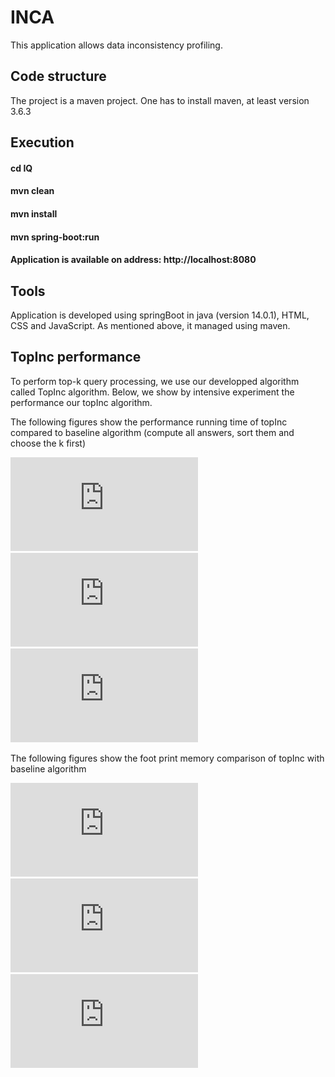 # INCA 
This application allows data inconsistency profiling.

## Code structure

The project is a maven project. One has to install maven, at least version 3.6.3

## Execution 
#### cd IQ
####  mvn clean
####  mvn install
####  mvn spring-boot:run
####  Application is available on address: http://localhost:8080

## Tools 
Application is developed using springBoot in java (version 14.0.1), HTML, CSS and JavaScript. As mentioned above, it managed using maven.


## TopInc performance
To perform top-k query processing, we use our developped algorithm called TopInc algorithm. Below, we show by intensive experiment the performance our topInc algorithm.

The following figures show the performance running time of topInc compared to baseline algorithm (compute all answers, sort them and choose the k first)

![time running query Q1](https://github.com/oussissa123/INCA/blob/master/time_Q1.pdf)\
![time running query Q2](https://github.com/oussissa123/INCA/blob/master/time_Q2.pdf)\
![time running query Q8](https://github.com/oussissa123/INCA/blob/master/time_Q8.pdf)

The following figures show the  foot print memory comparison of topInc with baseline algorithm

![fp.memory query Q1](https://github.com/oussissa123/INCA/blob/master/memory_Q1.pdf)\
![fp.memory query Q2](https://github.com/oussissa123/INCA/blob/master/memory_Q2.pdf)\
![fp.memory query Q8](https://github.com/oussissa123/INCA/blob/master/memory_Q8.pdf)
